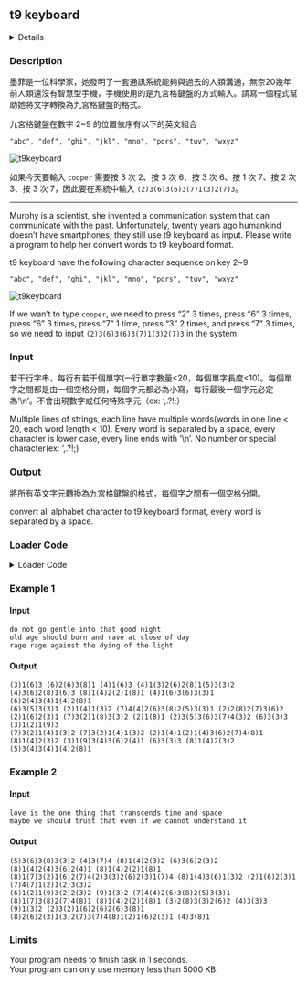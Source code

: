 ## t9 keyboard
<details>
<summary>Details</summary>

Level: Easy  
Tags: Array, String  
Problem ID: [XfjPkLdyYETB](https://ckj.imslab.org/#/problems/XfjPkLdyYETB)  
</details>

### Description
墨菲是一位科學家，她發明了一套通訊系統能夠與過去的人類溝通，無奈20幾年前人類還沒有智慧型手機，手機使用的是九宮格鍵盤的方式輸入。請寫一個程式幫助她將文字轉換為九宮格鍵盤的格式。

九宮格鍵盤在數字 2~9 的位置依序有以下的英文組合

`"abc", "def", "ghi", "jkl", "mno", "pqrs", "tuv", "wxyz"`

![t9keyboard](https://upload.wikimedia.org/wikipedia/commons/thumb/7/73/Telephone-keypad2.svg/296px-Telephone-keypad2.svg.png)



如果今天要輸入 `cooper` 需要按 3 次 2、按 3 次 6、按 3 次 6、按 1 次 7、按 2 次 3、按 3 次 7，因此要在系統中輸入 `(2)3(6)3(6)3(7)1(3)2(7)3`。



---

Murphy is a scientist, she invented a communication system that can communicate with the past. Unfortunately, twenty years ago humankind doesn’t have smartphones, they still use t9 keyboard as input. Please write a program to help her convert words to t9 keyboard format.

t9 keyboard have the following character sequence on key 2~9

`"abc", "def", "ghi", "jkl", "mno", "pqrs", "tuv", "wxyz"`

![t9keyboard](https://upload.wikimedia.org/wikipedia/commons/thumb/7/73/Telephone-keypad2.svg/296px-Telephone-keypad2.svg.png)



If we wan’t to type `cooper`, we need to press “2” 3 times, press “6” 3 times, press “6” 3 times, press “7” 1 time, press “3” 2 times, and press “7” 3 times, so we need to input `(2)3(6)3(6)3(7)1(3)2(7)3` in the system.


### Input
若干行字串，每行有若干個單字(一行單字數量<20，每個單字長度<10)。每個單字之間都是由一個空格分開，每個字元都必為小寫，每行最後一個字元必定為’\n’。不會出現數字或任何特殊字元（ex: ‘,.?!;）
Multiple lines of strings, each line have multiple words(words in one line < 20, each word length < 10). Every word is separated by a space, every character is lower case, every line ends with ‘\n’. No number or special character(ex: ‘,.?!;)
### Output
將所有英文字元轉換為九宮格鍵盤的格式，每個字之間有一個空格分開。
convert all alphabet character to t9 keyboard format, every word is separated by a space.

### Loader Code
<details>
<summary>Loader Code</summary>

```c
#include <stdio.h>
#include <string.h>
#include <stdlib.h>
#define BUFFER_LEN 1024
#define LINE_LEN 128

void convert(char *arr[], int count);
int main() {
  char line[BUFFER_LEN];
  char buffer[LINE_LEN][BUFFER_LEN];
  char *arr[LINE_LEN];

  int count = 0;
  while (fgets(line, BUFFER_LEN - 1, stdin) != NULL) {
    arr[count] = buffer[count];
    strncpy(buffer[count++], line, BUFFER_LEN - 1);
  }
  convert(arr, count);
  for (int i = 0; i < count; i++) {
    printf("%s", arr[i]);
  }
}
```
</details>


### Example 1
#### Input
```
do not go gentle into that good night
old age should burn and rave at close of day
rage rage against the dying of the light

```
#### Output
```
(3)1(6)3 (6)2(6)3(8)1 (4)1(6)3 (4)1(3)2(6)2(8)1(5)3(3)2 (4)3(6)2(8)1(6)3 (8)1(4)2(2)1(8)1 (4)1(6)3(6)3(3)1 (6)2(4)3(4)1(4)2(8)1
(6)3(5)3(3)1 (2)1(4)1(3)2 (7)4(4)2(6)3(8)2(5)3(3)1 (2)2(8)2(7)3(6)2 (2)1(6)2(3)1 (7)3(2)1(8)3(3)2 (2)1(8)1 (2)3(5)3(6)3(7)4(3)2 (6)3(3)3 (3)1(2)1(9)3
(7)3(2)1(4)1(3)2 (7)3(2)1(4)1(3)2 (2)1(4)1(2)1(4)3(6)2(7)4(8)1 (8)1(4)2(3)2 (3)1(9)3(4)3(6)2(4)1 (6)3(3)3 (8)1(4)2(3)2 (5)3(4)3(4)1(4)2(8)1

```

### Example 2
#### Input
```
love is the one thing that transcends time and space
maybe we should trust that even if we cannot understand it

```
#### Output
```
(5)3(6)3(8)3(3)2 (4)3(7)4 (8)1(4)2(3)2 (6)3(6)2(3)2 (8)1(4)2(4)3(6)2(4)1 (8)1(4)2(2)1(8)1 (8)1(7)3(2)1(6)2(7)4(2)3(3)2(6)2(3)1(7)4 (8)1(4)3(6)1(3)2 (2)1(6)2(3)1 (7)4(7)1(2)1(2)3(3)2
(6)1(2)1(9)3(2)2(3)2 (9)1(3)2 (7)4(4)2(6)3(8)2(5)3(3)1 (8)1(7)3(8)2(7)4(8)1 (8)1(4)2(2)1(8)1 (3)2(8)3(3)2(6)2 (4)3(3)3 (9)1(3)2 (2)3(2)1(6)2(6)2(6)3(8)1 (8)2(6)2(3)1(3)2(7)3(7)4(8)1(2)1(6)2(3)1 (4)3(8)1

```

### Limits
Your program needs to finish task in 1 seconds.  
Your program can only use memory less than 5000 KB.  
